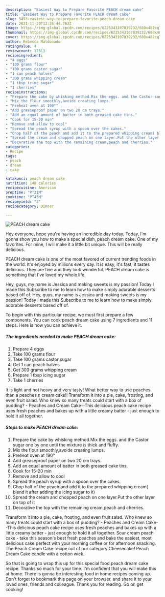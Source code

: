 ```yaml
---
description: "Easiest Way to Prepare Favorite PEACH dream cake"
title: "Easiest Way to Prepare Favorite PEACH dream cake"
slug: 5493-easiest-way-to-prepare-favorite-peach-dream-cake
date: 2021-11-20T12:36:44.763Z
image: https://img-global.cpcdn.com/recipes/6225343107039232/680x482cq70/peach-dream-cake-recipe-main-photo.jpg
thumbnail: https://img-global.cpcdn.com/recipes/6225343107039232/680x482cq70/peach-dream-cake-recipe-main-photo.jpg
cover: https://img-global.cpcdn.com/recipes/6225343107039232/680x482cq70/peach-dream-cake-recipe-main-photo.jpg
author: Rebecca Maldonado
ratingvalue: 4
reviewcount: 17513
recipeingredient:
- "4 eggs"
- "100 grams flour"
- "100 grams castor sugar"
- "1 can peach halves"
- "300 grams whipping cream"
- "1 tbsp icing sugar"
- "1 cherries"
recipeinstructions:
- "Prepare the cake by whisking method.Mix the eggs. and the Castor sugar one by one until the mixture is thick and fluffy."
- "Mix the flour smoothly,avoide creating lumps."
- "Preheat oven at 190°"
- "Add greaseproof paper on two 20 cm trays."
- "Add an equal amount of batter in both greased cake tins."
- "Cook for 15-20 min"
- "Remove and allow to cool"
- "Spread the peach syrup with a spoon over the cakes."
- "Chop half of the peach and add it to the prepared whipping cream( blend it after adding the icing sugar to it)"
- "Spread the cream and chopped peach on one layer.Put the other layer on top of it"
- "Decorative the top with the remaining cream,peach and cherries."
categories:
- Recipe
tags:
- peach
- dream
- cake

katakunci: peach dream cake 
nutrition: 148 calories
recipecuisine: American
preptime: "PT21M"
cooktime: "PT45M"
recipeyield: "3"
recipecategory: Dinner

---
```



![PEACH dream cake](https://img-global.cpcdn.com/recipes/6225343107039232/680x482cq70/peach-dream-cake-recipe-main-photo.jpg)

Hey everyone, hope you're having an incredible day today. Today, I'm gonna show you how to make a special dish, peach dream cake. One of my favorites. For mine, I will make it a little bit unique. This will be really delicious.

PEACH dream cake is one of the most favored of current trending foods in the world. It's enjoyed by millions every day. It is easy, it's fast, it tastes delicious. They are fine and they look wonderful. PEACH dream cake is something that I've loved my whole life.

Hey, guys, my name is Jessica and making sweets is my passion! Today I made this Subscribe to me to learn how to make simply adorable desserts based off of. Hey, guys, my name is Jessica and making sweets is my passion! Today I made this Subscribe to me to learn how to make simply adorable desserts based off of.


To begin with this particular recipe, we must first prepare a few components. You can cook peach dream cake using 7 ingredients and 11 steps. Here is how you can achieve it.

<!--inarticleads1-->

##### The ingredients needed to make PEACH dream cake:

1. Prepare 4 eggs
1. Take 100 grams flour
1. Take 100 grams castor sugar
1. Get 1 can peach halves
1. Get 300 grams whipping cream
1. Prepare 1 tbsp icing sugar
1. Take 1 cherries


It is light and not heavy and very tasty! What better way to use peaches than a peaches n cream cake!! Transform it into a pie, cake, frosting, and even fruit salad. Who knew so many treats could start with a box of pudding? - Peaches and Cream Cake--This delicious peach cake recipe uses fresh peaches and bakes up with a little creamy batter - just enough to hold it all together. 

<!--inarticleads2-->

##### Steps to make PEACH dream cake:

1. Prepare the cake by whisking method.Mix the eggs. and the Castor sugar one by one until the mixture is thick and fluffy.
1. Mix the flour smoothly,avoide creating lumps.
1. Preheat oven at 190°
1. Add greaseproof paper on two 20 cm trays.
1. Add an equal amount of batter in both greased cake tins.
1. Cook for 15-20 min
1. Remove and allow to cool
1. Spread the peach syrup with a spoon over the cakes.
1. Chop half of the peach and add it to the prepared whipping cream( blend it after adding the icing sugar to it)
1. Spread the cream and chopped peach on one layer.Put the other layer on top of it
1. Decorative the top with the remaining cream,peach and cherries.


Transform it into a pie, cake, frosting, and even fruit salad. Who knew so many treats could start with a box of pudding? - Peaches and Cream Cake--This delicious peach cake recipe uses fresh peaches and bakes up with a little creamy batter - just enough to hold it all together. Sour cream peach cake - take this season&#39;s best fresh peaches and bake the easiest, most delicious cake perfect with your morning coffee or for afternoon snacking. The Peach Cream Cake recipe out of our category Cheesecake! Peach Dream Cake candle with a cotton wick. 

So that is going to wrap this up for this special food peach dream cake recipe. Thanks so much for your time. I'm confident that you will make this at home. There is gonna be interesting food in home recipes coming up. Don't forget to bookmark this page on your browser, and share it to your loved ones, friends and colleague. Thank you for reading. Go on get cooking!
